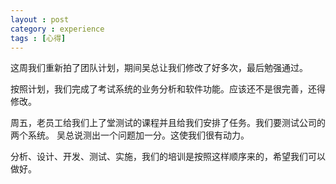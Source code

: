 ```yaml
---
layout : post
category : experience
tags : [心得]
---
```


  这周我们重新拍了团队计划，期间吴总让我们修改了好多次，最后勉强通过。
  
  按照计划，我们完成了考试系统的业务分析和软件功能。应该还不是很完善，还得修改。
  
  周五，老员工给我们上了堂测试的课程并且给我们安排了任务。我们要测试公司的两个系统。
吴总说测出一个问题加一分。这使我们很有动力。

  分析、设计、开发、测试、实施，我们的培训是按照这样顺序来的，希望我们可以做好。
